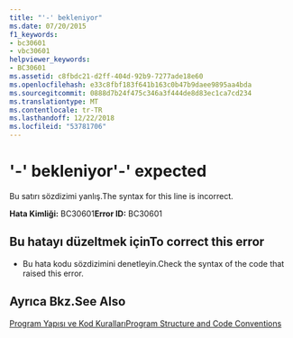 ```yaml
---
title: "'-' bekleniyor"
ms.date: 07/20/2015
f1_keywords:
- bc30601
- vbc30601
helpviewer_keywords:
- BC30601
ms.assetid: c8fbdc21-d2ff-404d-92b9-7277ade18e60
ms.openlocfilehash: e33c8fbf183f641b163c0b47b9daee9895aa4bda
ms.sourcegitcommit: 0888d7b24f475c346a3f444de8d83ec1ca7cd234
ms.translationtype: MT
ms.contentlocale: tr-TR
ms.lasthandoff: 12/22/2018
ms.locfileid: "53781706"
---
```

# <a name="--expected"></a><span data-ttu-id="8a7a0-102">'-' bekleniyor</span><span class="sxs-lookup"><span data-stu-id="8a7a0-102">'-' expected</span></span>
<span data-ttu-id="8a7a0-103">Bu satırı sözdizimi yanlış.</span><span class="sxs-lookup"><span data-stu-id="8a7a0-103">The syntax for this line is incorrect.</span></span>  
  
 <span data-ttu-id="8a7a0-104">**Hata Kimliği:** BC30601</span><span class="sxs-lookup"><span data-stu-id="8a7a0-104">**Error ID:** BC30601</span></span>  
  
## <a name="to-correct-this-error"></a><span data-ttu-id="8a7a0-105">Bu hatayı düzeltmek için</span><span class="sxs-lookup"><span data-stu-id="8a7a0-105">To correct this error</span></span>  
  
-   <span data-ttu-id="8a7a0-106">Bu hata kodu sözdizimini denetleyin.</span><span class="sxs-lookup"><span data-stu-id="8a7a0-106">Check the syntax of the code that raised this error.</span></span>  
  
## <a name="see-also"></a><span data-ttu-id="8a7a0-107">Ayrıca Bkz.</span><span class="sxs-lookup"><span data-stu-id="8a7a0-107">See Also</span></span>  
 [<span data-ttu-id="8a7a0-108">Program Yapısı ve Kod Kuralları</span><span class="sxs-lookup"><span data-stu-id="8a7a0-108">Program Structure and Code Conventions</span></span>](../../visual-basic/programming-guide/program-structure/program-structure-and-code-conventions.md)
